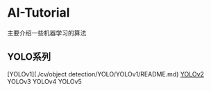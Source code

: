 # AI-Tutorial
主要介绍一些机器学习的算法

## YOLO系列
[YOLOv1](./cv/object detection/YOLO/YOLOv1/README.md)
[YOLOv2](cv/a.md)
YOLOv3
YOLOv4
YOLOv5



